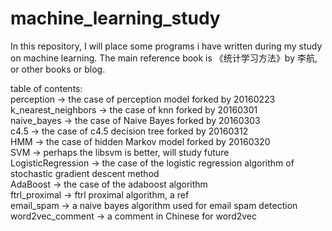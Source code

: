 # machine_learning_study
In this repository, I will place some programs i have written during my study on machine learning.
The main reference book is 《统计学习方法》by 李航, or other books or blog.    

table of contents:    
perception          -> the case of perception model forked by 20160223    
k_nearest_neighbors -> the case of knn forked by 20160301    
naive_bayes         -> the case of Naive Bayes forked by 20160303        
c4.5                -> the case of c4.5 decision tree forked by 20160312    
HMM                 -> the case of hidden Markov model forked by 20160320  
SVM                 -> perhaps the libsvm is better, will study future    
LogisticRegression  -> the case of the logistic regression algorithm of
stochastic gradient descent method    
AdaBoost            -> the case of the adaboost algorithm     
ftrl_proximal       -> ftrl proximal algorithm, a ref    
email_spam          -> a naive bayes algorithm used for email spam detection    
word2vec_comment    -> a comment in Chinese for word2vec    
    
